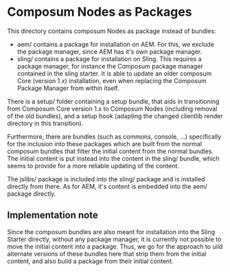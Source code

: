 # Composum Nodes as Packages

This directory contains composum Nodes as package instead of bundles:
- aem/ contains a package for installation on AEM. For this, we exclude the package manager, since AEM has it's own package manager.
- sling/ contains a package for installation on Sling. This requires a package manager, for instance the Composum package manager contained in the sling starter. It is able to update an older composum Core (version 1.x) installation, even when replacing the Composum Package Manager from within itself.

There is a setup/ folder containing a setup bundle, that aids in transitioning from Composum Core version 1.x to Composum Nodes (including removal of the old bundles), and a setup hook (adapting the changed clientlib render directory in this transition). 

Furthermore, there are bundles (such as commons, console, ...) specifically for the inclusion into these packages which are built from the normal composum bundles that filter the initial content from the normal bundles. The initial content is put instead into the content in the sling/ bundle, which seems to provide for a more reliable updating of the content.

The jslibs/ package is included into the sling/ package and is installed directly from there. As for AEM, it's content is embedded into the aem/ package directly.

## Implementation note

Since the composum bundles are also meant for installation into the Sling Starter directly, without any package manager, it is currently not possible to move the initial content into a package. Thus, we go for the approach to uild alternate versions of these bundles here that strip them from the initial content, and also build a package from their initial content.
